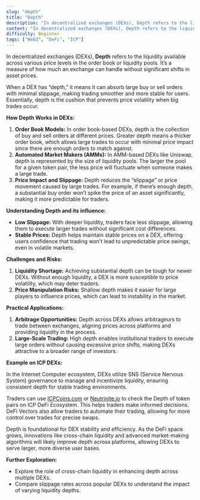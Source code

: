 ```yaml
---
slug: "depth"
title: "Depth"
description: "In decentralized exchanges (DEXs), Depth refers to the liquidity available across various price levels in the order book or liquidity pools"
content: "In decentralized exchanges (DEXs), Depth refers to the liquidity available across various price levels in the order book or liquidity pools. It’s a measure of how much an exchange can handle without significant shifts in asset prices."
difficulty: Beginner
tags: ["Web3", "DeFi", "ICP"]
---
```



In decentralized exchanges (DEXs), **Depth** refers to the liquidity available across various price levels in the order book or liquidity pools. It’s a measure of how much an exchange can handle without significant shifts in asset prices.

When a DEX has “depth,” it means it can absorb large buy or sell orders with minimal slippage, making trading smoother and more stable for users. Essentially, depth is the cushion that prevents price volatility when big trades occur.

**How Depth Works in DEXs:**

1. **Order Book Models:** In order book-based DEXs, depth is the collection of buy and sell orders at different prices. Greater depth means a thicker order book, which allows large trades to occur with minimal price impact since there are enough orders to match against.
2. **Automated Market Makers (AMMs):** In AMM-based DEXs like Uniswap, depth is represented by the size of liquidity pools. The larger the pool for a given token pair, the less price will fluctuate when someone makes a large trade.
3. **Price Impact and Slippage:** Depth reduces the “slippage” or price movement caused by large trades. For example, if there’s enough depth, a substantial buy order won’t spike the price of an asset significantly, making it more predictable for traders.

**Understanding Depth and its influence:**

- **Low Slippage:** With deeper liquidity, traders face less slippage, allowing them to execute larger trades without significant cost differences.
- **Stable Prices:** Depth helps maintain stable prices on a DEX, offering users confidence that trading won’t lead to unpredictable price swings, even in volatile markets.

**Challenges and Risks:**

1. **Liquidity Shortage:** Achieving substantial depth can be tough for newer DEXs. Without enough liquidity, a DEX is more susceptible to price volatility, which may deter traders.
2. **Price Manipulation Risks:** Shallow depth makes it easier for large players to influence prices, which can lead to instability in the market.

**Practical Applications:**

1. **Arbitrage Opportunities:** Depth across DEXs allows arbitrageurs to trade between exchanges, aligning prices across platforms and providing liquidity in the process.
2. **Large-Scale Trading:** High depth enables institutional traders to execute large orders without causing excessive price shifts, making DEXs attractive to a broader range of investors.

**Example on ICP DEXs:**

In the Internet Computer ecosystem, DEXs utilize SNS (Service Nervous System) governance to manage and incentivize liquidity, ensuring consistent depth for stable trading environments.

Traders can use [ICPCoins.com](https://ICPCoins.com) or [Neutrinite.io](https://neutrinite.io) to check the Depth of token pairs on ICP DeFi Ecosystem. This helps traders make informed decisions. DeFi Vectors also allow traders to automate their trading, allowing for more control over trades for precise swaps.

Depth is foundational for DEX stability and efficiency. As the DeFi space grows, innovations like cross-chain liquidity and advanced market-making algorithms will likely improve depth across platforms, allowing DEXs to serve larger, more diverse user bases.

**Further Exploration:**

- Explore the role of cross-chain liquidity in enhancing depth across multiple DEXs.
- Compare slippage rates across popular DEXs to understand the impact of varying liquidity depths.
